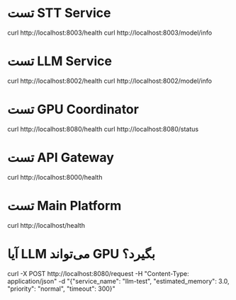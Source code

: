 # تست STT Service

curl http://localhost:8003/health
curl http://localhost:8003/model/info

# تست LLM Service

curl http://localhost:8002/health
curl http://localhost:8002/model/info

# تست GPU Coordinator

curl http://localhost:8080/health
curl http://localhost:8080/status

# تست API Gateway

curl http://localhost:8000/health

# تست Main Platform

curl http://localhost/health

# آیا LLM می‌تواند GPU بگیرد؟

curl -X POST http://localhost:8080/request -H "Content-Type: application/json" -d "{\"service_name\": \"llm-test\", \"estimated_memory\": 3.0, \"priority\": \"normal\", \"timeout\": 300}"
